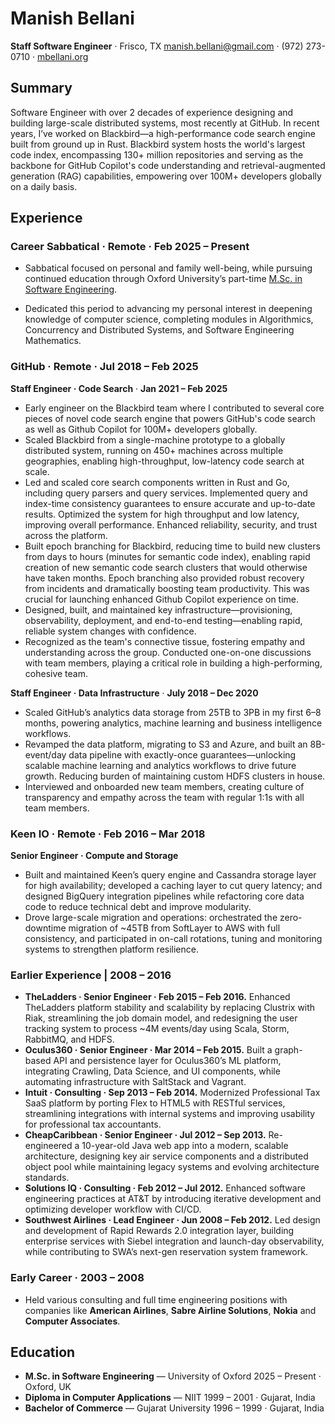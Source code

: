 # Manish Bellani
**Staff Software Engineer** · Frisco, TX
[manish.bellani@gmail.com](mailto:manish.bellani@gmail.com) · (972) 273-0710 · [mbellani.org](https://mbellani.org)


## Summary
Software Engineer with over 2 decades of experience designing and building large-scale distributed systems, most recently at GitHub. In recent years, I’ve worked on Blackbird—a high-performance code search engine built from ground up in Rust. Blackbird system hosts the world's largest code index, encompassing 130+ million repositories and serving as the backbone for GitHub Copilot's code understanding and retrieval-augmented generation (RAG) capabilities, empowering over 100M+ developers globally on a daily basis.

## Experience

### Career Sabbatical · Remote · Feb 2025 – Present
- Sabbatical focused on personal and family well-being, while pursuing continued education through Oxford University’s part-time [M.Sc. in Software Engineering](https://www.ox.ac.uk/admissions/graduate/courses/msc-software-engineering).

- Dedicated this period to advancing my personal interest in deepening knowledge of computer science, completing modules in Algorithmics, Concurrency and Distributed Systems, and Software Engineering Mathematics.



### GitHub · Remote · Jul 2018 – Feb 2025
**Staff Engineer · Code Search** · **Jan 2021 – Feb 2025**

- Early engineer on the Blackbird team where I contributed to several core pieces of novel code search engine that powers GitHub's code search as well as Github Copilot for 100M+ developers globally.
- Scaled Blackbird from a single-machine prototype to a globally distributed system, running on 450+ machines across multiple geographies, enabling high-throughput, low-latency code search at scale.
- Led and scaled core search components written in Rust and Go, including query parsers and query services. Implemented query and index-time consistency guarantees to ensure accurate and up-to-date results. Optimized the system for high throughput and low latency, improving overall performance. Enhanced reliability, security, and trust across the platform.
- Built epoch branching for Blackbird, reducing time to build new clusters from days to hours (minutes for semantic code index), enabling rapid creation of new semantic code search clusters that would otherwise have taken months. Epoch branching also provided robust recovery from incidents and dramatically boosting team productivity. This was crucial for launching enhanced Github Copilot experience on time.
- Designed, built, and maintained key infrastructure—provisioning, observability, deployment, and end-to-end testing—enabling rapid, reliable system changes with confidence.
- Recognized as the team's connective tissue, fostering empathy and understanding across the group. Conducted one-on-one discussions with team members, playing a critical role in building a high-performing, cohesive team.

**Staff Engineer · Data Infrastructure** · **July 2018 – Dec 2020**

- Scaled GitHub’s analytics data storage from 25TB to 3PB in my first 6–8 months, powering analytics, machine learning and business intelligence workflows.
- Revamped the data platform, migrating to S3 and Azure, and built an 8B-event/day data pipeline with exactly-once guarantees—unlocking scalable machine learning and analytics workflows to drive future growth. Reducing burden of maintaining custom HDFS clusters in house.
- Interviewed and onboarded new team members, creating culture of transparency and empathy across the team with regular 1:1s with all team members.


### Keen IO · Remote · Feb 2016 – Mar 2018
**Senior Engineer · Compute and Storage**

- Built and maintained Keen’s query engine and Cassandra storage layer for high availability; developed a caching layer to cut query latency; and designed BigQuery integration pipelines while refactoring core data code to reduce technical debt and improve modularity.
- Drove large-scale migration and operations: orchestrated the zero-downtime migration of ~45TB from SoftLayer to AWS with full consistency, and participated in on-call rotations, tuning and monitoring systems to strengthen platform resilience.

### Earlier Experience | 2008 – 2016

- **TheLadders · Senior Engineer · Feb 2015 – Feb 2016.** Enhanced TheLadders platform stability and scalability by replacing Clustrix with Riak, streamlining the job domain model, and redesigning the user tracking system to process ~4M events/day using Scala, Storm, RabbitMQ, and HDFS.
- **Oculus360 · Senior Engineer · Mar 2014 – Feb 2015.** Built a graph-based API and persistence layer for Oculus360’s ML platform, integrating Crawling, Data Science, and UI components, while automating infrastructure with SaltStack and Vagrant.
- **Intuit · Consulting · Sep 2013 – Feb 2014.** Modernized Professional Tax SaaS platform by porting Flex to HTML5 with RESTful services, streamlining integrations with internal systems and improving usability for professional tax accountants.
- **CheapCaribbean · Senior Engineer · Jul 2012 – Sep 2013.** Re-engineered a 10-year-old Java web app into a modern, scalable architecture, designing key air service components and a distributed object pool while maintaining legacy systems and evolving architecture standards.
- **Solutions IQ · Consulting · Feb 2012 – Jul 2012.** Enhanced software engineering practices at AT&T by introducing iterative development and optimizing developer workflow with CI/CD.
- **Southwest Airlines · Lead Engineer · Jun 2008 – Feb 2012.** Led design and development of Rapid Rewards 2.0 integration layer, building enterprise services with Siebel integration and launch-day observability, while contributing to SWA’s next-gen reservation system framework.

### Early Career · 2003 – 2008

- Held various consulting and full time engineering positions with companies like **American Airlines**, **Sabre Airline Solutions**, **Nokia** and **Computer Associates**.

## Education
- **M.Sc. in Software Engineering** — University of Oxford
2025 – Present · Oxford, UK
- **Diploma in Computer Applications** — NIIT
1999 – 2001 · Gujarat, India
- **Bachelor of Commerce** — Gujarat University
1996 – 1999 · Gujarat, India
